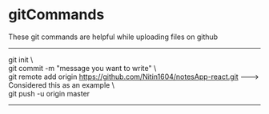 # gitCommands                                                                                          
These git commands are helpful while uploading files on github 
___________________________________________________________________________________________________________ 
git init \  
git commit -m "message you want to write" \  
git remote add origin https://github.com/Nitin1604/notesApp-react.git ---> Considered this as an example \  
git push -u origin master   
____________________________________________________________________________________________________________

